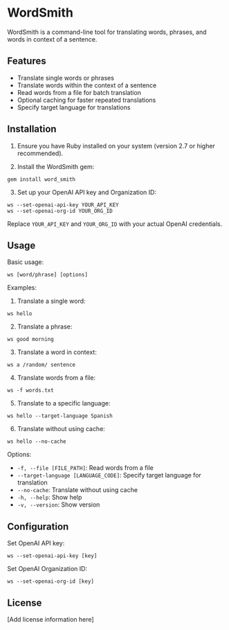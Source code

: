 # WordSmith

WordSmith is a command-line tool for translating words, phrases, and words in context of a sentence.

## Features

- Translate single words or phrases
- Translate words within the context of a sentence
- Read words from a file for batch translation
- Optional caching for faster repeated translations
- Specify target language for translations

## Installation

1. Ensure you have Ruby installed on your system (version 2.7 or higher recommended).

2. Install the WordSmith gem:

```
gem install word_smith
```

3. Set up your OpenAI API key and Organization ID:

```
ws --set-openai-api-key YOUR_API_KEY
ws --set-openai-org-id YOUR_ORG_ID
```

Replace `YOUR_API_KEY` and `YOUR_ORG_ID` with your actual OpenAI credentials.

## Usage

Basic usage:

```
ws [word/phrase] [options]
```

Examples:

1. Translate a single word:

```
ws hello
```

2. Translate a phrase:

```
ws good morning
```

3. Translate a word in context:

```
ws a /random/ sentence
```

4. Translate words from a file:

```
ws -f words.txt
```

5. Translate to a specific language:

```
ws hello --target-language Spanish
```

6. Translate without using cache:

```
ws hello --no-cache
```

Options:

- `-f, --file [FILE_PATH]`: Read words from a file
- `--target-language [LANGUAGE_CODE]`: Specify target language for translation
- `--no-cache`: Translate without using cache
- `-h, --help`: Show help
- `-v, --version`: Show version

## Configuration

Set OpenAI API key:

```
ws --set-openai-api-key [key]
```

Set OpenAI Organization ID:

```
ws --set-openai-org-id [key]
```

## License

[Add license information here]
